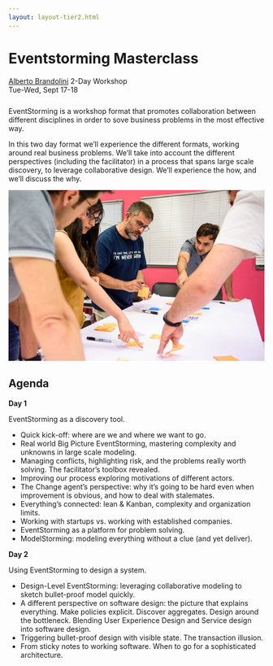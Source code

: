 ```yaml
---
layout: layout-tier2.html
---
```

<p><div class="container section workshop-page">
    <!-- begin workshop element -->
    <div class="row">
      <div class="col-xs-12 col-sm-2">
            <div class="speaker-container">
                <a href="../speakers/alberto-brandolini.html"><div class="speaker-img alberto-brandolini keep-color"></div></a>
                </div>
          </div>
      <div class="col-xs-12 col-sm-10 workshop-list">
        <h1 class="section-header">Eventstorming Masterclass</h1>
        <span class="workshops--speaker-name">
        <a href="../speakers/alberto-brandolini.html">Alberto Brandolini</a></span>
        <span class="workshops--duration">2-Day Workshop<br>Tue-Wed, Sept 17-18</span>
        <!--<a class="btn get-ticket-btn" href="https://ti.to/eddd/explore-ddd-2019">GET YOUR TICKET</a>-->
        <p class="copy" style="margin-top: 25px">EventStorming is a workshop format that promotes collaboration between different disciplines in order to sove business problems in the most effective way.</p>
        <p class="copy">In this two day format we’ll experience the different formats, working around real business problems.
        We’ll take into account the different perspectives (including the facilitator) in a process that spans large scale discovery, to leverage collaborative design.
        We’ll experience the how, and we’ll discuss the why.</p>
        <img src="../img/workshop/Workshop-Alberto-Brandolini.png" class="speaker--workshop-content-img" alt="">
        <h2 class="speaker-subheader">Agenda</h2>
        <p class="copy"><strong>Day 1</strong></p>
        <p class="copy">EventStorming as a discovery tool.</p>
        <ul class="copy-list">
        <li>Quick kick-off: where are we and where we want to go.</li>
        <li>Real world Big Picture EventStorming, mastering complexity and unknowns in large scale modeling.</li>
        <li>Managing conflicts, highlighting risk, and the problems really worth solving. The facilitator’s toolbox revealed.</li>
        <li>Improving our process exploring motivations of different actors.</li>
        <li>The Change agent’s perspective: why it’s going to be hard even when improvement is obvious, and how to deal with stalemates.</li>
        <li>Everything’s connected: lean &amp; Kanban, complexity and organization limits.</li>
        <li>Working with startups vs. working with established companies. </li>
        <li>EventStorming as a platform for problem solving.</li>
        <li>ModelStorming: modeling everything without a clue (and yet deliver).</li>
        </ul>
        <p class="copy"><strong>Day 2</strong></p>
        <p class="copy">Using EventStorming to design a system.</p>
        <ul class="copy-list">
        <li>Design-Level EventStorming: leveraging collaborative modeling to sketch bullet-proof model quickly.</li>
        <li>A different perspective on software design: the picture that explains everything. Make policies explicit. Discover aggregates. Design around the bottleneck. Blending User Experience Design and Service design into software design.</li>
        <li>Triggering bullet-proof design with visible state. The transaction illusion.</li>
        <li>From sticky notes to working software. When to go for a sophisticated architecture.</li>
        </ul>
        <!--<div class="col-xs-12" align="center">
            <a class="btn get-ticket-btn" href="https://ti.to/eddd/explore-ddd-2019">GET YOUR TICKET</a>
        </div>-->
        </div>
    </div>
</div> <!-- container --></p>
